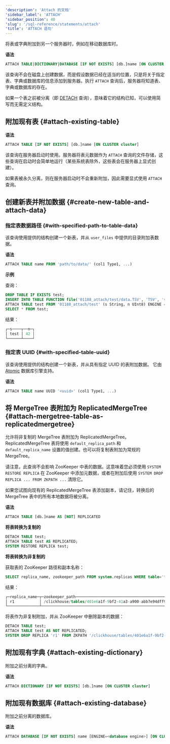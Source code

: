 ```yaml
---
'description': 'Attach 的文档'
'sidebar_label': 'ATTACH'
'sidebar_position': 40
'slug': '/sql-reference/statements/attach'
'title': 'ATTACH 语句'
---
```


将表或字典附加到另一个服务器时，例如在移动数据库时。

**语法**

```sql
ATTACH TABLE|DICTIONARY|DATABASE [IF NOT EXISTS] [db.]name [ON CLUSTER cluster] ...
```

该查询不会在磁盘上创建数据，而是假设数据已经在适当的位置，只是将关于指定表、字典或数据库的信息添加到服务器。执行 `ATTACH` 查询后，服务器将知道表、字典或数据库的存在。

如果一个表之前被分离（即 [DETACH](../../sql-reference/statements/detach.md) 查询），意味着它的结构已知，可以使用简写而无需定义结构。

## 附加现有表 {#attach-existing-table}

**语法**

```sql
ATTACH TABLE [IF NOT EXISTS] [db.]name [ON CLUSTER cluster]
```

该查询在服务器启动时使用。服务器将表元数据作为 `ATTACH` 查询的文件存储，这些查询在启动时会简单地运行（某些系统表除外，这些表会在服务器上显式创建）。

如果表被永久分离，则在服务器启动时不会重新附加，因此需要显式使用 `ATTACH` 查询。

## 创建新表并附加数据 {#create-new-table-and-attach-data}

### 指定表数据路径 {#with-specified-path-to-table-data}

该查询使用提供的结构创建一个新表，并从 `user_files` 中提供的目录附加表数据。

**语法**

```sql
ATTACH TABLE name FROM 'path/to/data/' (col1 Type1, ...)
```

**示例**

查询：

```sql
DROP TABLE IF EXISTS test;
INSERT INTO TABLE FUNCTION file('01188_attach/test/data.TSV', 'TSV', 's String, n UInt8') VALUES ('test', 42);
ATTACH TABLE test FROM '01188_attach/test' (s String, n UInt8) ENGINE = File(TSV);
SELECT * FROM test;
```
结果：

```sql
┌─s────┬──n─┐
│ test │ 42 │
└──────┴────┘
```

### 指定表 UUID {#with-specified-table-uuid}

该查询使用提供的结构创建一个新表，并从具有指定 UUID 的表附加数据。
它由 [Atomic](../../engines/database-engines/atomic.md) 数据库引擎支持。

**语法**

```sql
ATTACH TABLE name UUID '<uuid>' (col1 Type1, ...)
```

## 将 MergeTree 表附加为 ReplicatedMergeTree {#attach-mergetree-table-as-replicatedmergetree}

允许将非复制的 MergeTree 表附加为 ReplicatedMergeTree。ReplicatedMergeTree 表将使用 `default_replica_path` 和 `default_replica_name` 设置的值创建。也可以将复制表附加为常规的 MergeTree。

请注意，此查询不会影响 ZooKeeper 中表的数据。这意味着您必须使用 `SYSTEM RESTORE REPLICA` 在 ZooKeeper 中添加元数据，或者在附加后使用 `SYSTEM DROP REPLICA ... FROM ZKPATH ...` 清除它。

如果您试图向现有的 ReplicatedMergeTree 表添加副本，请记住，转换后的 MergeTree 表中的所有本地数据将被分离。

**语法**

```sql
ATTACH TABLE [db.]name AS [NOT] REPLICATED
```

**将表转换为复制的**

```sql
DETACH TABLE test;
ATTACH TABLE test AS REPLICATED;
SYSTEM RESTORE REPLICA test;
```

**将表转换为非复制的**

获取表的 ZooKeeper 路径和副本名称：

```sql
SELECT replica_name, zookeeper_path FROM system.replicas WHERE table='test';
```
结果：
```sql
┌─replica_name─┬─zookeeper_path─────────────────────────────────────────────┐
│ r1           │ /clickhouse/tables/401e6a1f-9bf2-41a3-a900-abb7e94dff98/s1 │
└──────────────┴────────────────────────────────────────────────────────────┘
```
将表作为非复制附加，并从 ZooKeeper 中删除副本的数据：
```sql
DETACH TABLE test;
ATTACH TABLE test AS NOT REPLICATED;
SYSTEM DROP REPLICA 'r1' FROM ZKPATH '/clickhouse/tables/401e6a1f-9bf2-41a3-a900-abb7e94dff98/s1';
```

## 附加现有字典 {#attach-existing-dictionary}

附加之前分离的字典。

**语法**

```sql
ATTACH DICTIONARY [IF NOT EXISTS] [db.]name [ON CLUSTER cluster]
```

## 附加现有数据库 {#attach-existing-database}

附加之前分离的数据库。

**语法**

```sql
ATTACH DATABASE [IF NOT EXISTS] name [ENGINE=<database engine>] [ON CLUSTER cluster]
```
